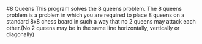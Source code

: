 #8 Queens
This program solves the 8 queens problem. The 8 queens problem is a problem in which you are required to place 8 queens on a standard 8x8 chess board in such a way that no 2 queens may attack each other.(No 2 queens may be in the same line horizontally, vertically or diagonally) 
